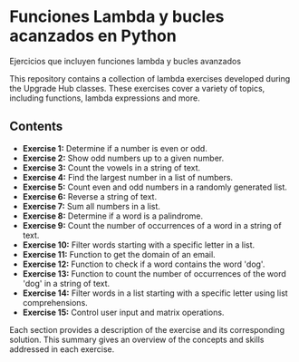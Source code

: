 # Funciones Lambda y bucles acanzados en Python
 Ejercicios que incluyen funciones lambda y bucles avanzados


This repository contains a collection of lambda exercises developed during the Upgrade Hub classes. These exercises cover a variety of topics, including functions, lambda expressions and more.

## Contents

- **Exercise 1:** Determine if a number is even or odd.
- **Exercise 2:** Show odd numbers up to a given number.
- **Exercise 3:** Count the vowels in a string of text.
- **Exercise 4:** Find the largest number in a list of numbers.
- **Exercise 5:** Count even and odd numbers in a randomly generated list.
- **Exercise 6:** Reverse a string of text.
- **Exercise 7:** Sum all numbers in a list.
- **Exercise 8:** Determine if a word is a palindrome.
- **Exercise 9:** Count the number of occurrences of a word in a string of text.
- **Exercise 10:** Filter words starting with a specific letter in a list.
- **Exercise 11:** Function to get the domain of an email.
- **Exercise 12:** Function to check if a word contains the word 'dog'.
- **Exercise 13:** Function to count the number of occurrences of the word 'dog' in a string of text.
- **Exercise 14:** Filter words in a list starting with a specific letter using list comprehensions.
- **Exercise 15:** Control user input and matrix operations.

Each section provides a description of the exercise and its corresponding solution. This summary gives an overview of the concepts and skills addressed in each exercise.